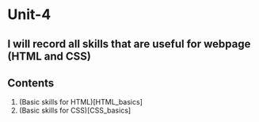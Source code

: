# Unit-4

## I will record all skills that are useful for webpage (HTML and CSS) ##

Contents
------------
1. (Basic skills for HTML)[HTML_basics]
1. (Basic skills for CSS)[CSS_basics]
